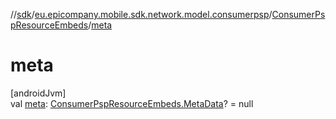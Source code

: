 //[sdk](../../../index.md)/[eu.epicompany.mobile.sdk.network.model.consumerpsp](../index.md)/[ConsumerPspResourceEmbeds](index.md)/[meta](meta.md)

# meta

[androidJvm]\
val [meta](meta.md): [ConsumerPspResourceEmbeds.MetaData](-meta-data/index.md)? = null
